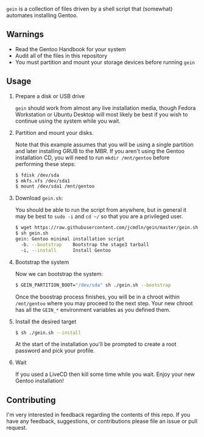 `gein` is a collection of files driven by a shell script that (somewhat)
automates installing Gentoo.


Warnings
-------------------
* Read the Gentoo Handbook for your system
* Audit all of the files in this repository
* You must partition and mount your storage devices before running `gein`


Usage
-------------------
1. Prepare a disk or USB drive

    `gein` should work from almost any live installation media, though Fedora
    Workstation or Ubuntu Desktop will most likely be best if you wish to
    continue using the system while you wait.

2. Partition and mount your disks.

    Note that this example assumes that you will be using a single partition
    and later installing GRUB to the MBR. If you aren't using the Gentoo
    installation CD, you will need to run `mkdir /mnt/gentoo` before
    performing these steps:

    ```sh
    $ fdisk /dev/sda
    $ mkfs.xfs /dev/sda1
    $ mount /dev/sda1 /mnt/gentoo
    ```

3. Download `gein.sh`:

    You should be able to run the script from anywhere, but in general it may
    be best to `sudo -i` and `cd ~/` so that you are a privileged user.

    ```sh
    $ wget https://raw.githubusercontent.com/jcmdln/gein/master/gein.sh
    $ sh gein.sh
    gein: Gentoo minimal installation script
      -b. --bootstrap    Bootstrap the stage3 tarball
      -i, --install      Install Gentoo
    ```

4. Bootstrap the system

    Now we can bootstrap the system:

    ```sh
    $ GEIN_PARTITION_BOOT="/dev/sda" sh ./gein.sh --bootstrap
    ```

    Once the boostrap process finishes, you will be in a chroot within
    `/mnt/gentoo` where you may proceed to the next step. Your new chroot has
    all the `GEIN_*` environment variables as you defined them.

5. Install the desired target

    ```sh
    $ sh ./gein.sh --install
    ```

    At the start of the installation you'll be prompted to create a root
    password and pick your profile.

6. Wait

    If you used a LiveCD then kill some time while you wait. Enjoy your new
    Gentoo installation!


Contributing
-------------------
I'm very interested in feedback regarding the contents of this repo. If you
have any feedback, suggestions, or contributions please file an issue or pull
request.
